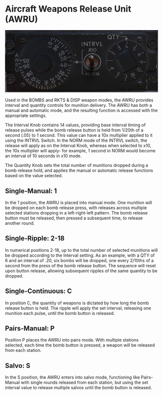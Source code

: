 # Aircraft Weapons Release Unit (AWRU)

![pilot_awru](../../img/pilot_awru.jpg)

Used in the BOMBS and RKTS & DISP weapon modes, the AWRU provides interval and
quantity controls for munition delivery. The AWRU has both a manual and
automatic mode, and the resulting function is accessed with the appropriate
settings.

The Interval Knob contains 14 values, providing base interval timing of release
pulses while the bomb release button is held from 1/20th of a second (.05) to 1
second. This value can have a 10x multiplier applied to it using the INTRVL
Switch. In the NORM mode of the INTRVL switch, the release will apply as on the
Interval Knob, whereas when selected to x10, the 10x multiplier will apply- for
example, 1 second in NORM would become an interval of 10 seconds in x10 mode.

The Quantity Knob sets the total number of munitions dropped during a bomb
release hold, and applies the manual or automatic release functions based on the
value selected.

## Single-Manual: 1

In the 1 position, the AWRU is placed into manual mode. One munition will be
dropped on each bomb release press, with releases across multiple selected
stations dropping in a left-right-left pattern. The bomb release button must be
released, then pressed a subsequent time, to release another round.

## Single-Ripple: 2-18

In numerical positions 2-18, up to the total number of selected munitions will
be dropped according to the Interval setting. As an example, with a QTY of 6 and
an interval of .20, six bombs will be dropped, one every 2/10ths of a second
from the press of the bomb release button. The sequence will reset upon button
release, allowing subsequent ripples of the same quantity to be dropped.

## Single-Continuous: C

In position C, the quantity of weapons is dictated by how long the bomb release
button is held. The ripple will apply the set interval, releasing one munition
each pulse, until the bomb button is released.

## Pairs-Manual: P

Position P places the AWRU into pairs mode. With multiple stations selected,
each time the bomb button is pressed, a weapon will be released from each
station.

## Salvo: S

In the S position, the AWRU enters into salvo mode, functioning like
Pairs-Manual with single rounds released from each station, but using the set
interval value to release multiple salvos until the bomb button is released.

